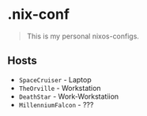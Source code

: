 # .nix-conf
> This is my personal nixos-configs.
> 

## Hosts
* ``SpaceCruiser`` - Laptop
* ``TheOrville`` - Workstation
* ``DeathStar`` - Work-Workstatiion
* ``MillenniumFalcon`` - ???
